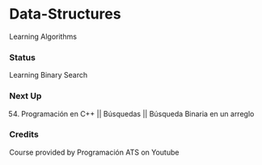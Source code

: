 # Data-Structures

Learning Algorithms

### Status 

Learning Binary Search

### Next Up

54. Programación en C++ || Búsquedas || Búsqueda Binaria en un arreglo


### Credits

Course provided by Programación ATS on Youtube